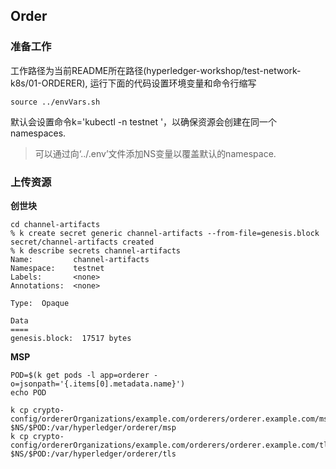 ## Order


### 准备工作

工作路径为当前README所在路径(hyperledger-workshop/test-network-k8s/01-ORDERER), 运行下面的代码设置环境变量和命令行缩写

```
source ../envVars.sh
```

默认会设置命令k='kubectl -n testnet '，以确保资源会创建在同一个namespaces.
> 可以通过向‘../.env’文件添加NS变量以覆盖默认的namespace.

### 上传资源

**创世块**

```
cd channel-artifacts
% k create secret generic channel-artifacts --from-file=genesis.block
secret/channel-artifacts created
% k describe secrets channel-artifacts
Name:         channel-artifacts
Namespace:    testnet
Labels:       <none>
Annotations:  <none>

Type:  Opaque

Data
====
genesis.block:  17517 bytes
```

**MSP**

```
POD=$(k get pods -l app=orderer -o=jsonpath='{.items[0].metadata.name}')
echo POD

k cp crypto-config/ordererOrganizations/example.com/orderers/orderer.example.com/msp $NS/$POD:/var/hyperledger/orderer/msp
k cp crypto-config/ordererOrganizations/example.com/orderers/orderer.example.com/tls/ $NS/$POD:/var/hyperledger/orderer/tls
```

